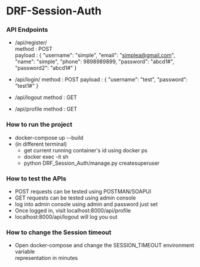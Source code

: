 # DRF-Session-Auth

### API Endpoints  
- /api/register/  
method : POST  
payload : {
            "username": "simple",
            "email": "simplea@gmail.com",
            "name": "simple",
            "phone": 9898989899,
            "password": "abcd1#",
            "password2": "abcd1#"
        }

- /api/login/
method : POST
payload : {
            "username": "test",
            "password": "test1#"
        }
        
- /api/logout
method : GET

- /api/profile
method : GET

### How to run the project
- docker-compose up --build
- (in different terminal)  
  - get current running container's id using docker ps
  - docker exec -it <container id> sh
  - python DRF_Session_Auth/manage.py createsuperuser
  
 ### How to test the APIs
 - POST requests can be tested using POSTMAN/SOAPUI
 - GET requests can be tested using admin console
  - log into admin console using admin and password just set
  - Once logged in, visit localhost:8000/api/profile
  - localhost:8000/api/logout will log you out

### How to change the Session timeout 
- Open docker-compose and change the SESSION_TIMEOUT environment variable  
representation in minutes
